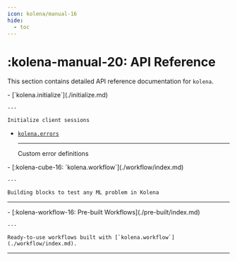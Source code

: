 ```yaml
---
icon: kolena/manual-16
hide:
  - toc
---
```


# :kolena-manual-20: API Reference

This section contains detailed API reference documentation for `kolena`.

<div class="grid cards" markdown>
- [`kolena.initialize`](./initialize.md)

    ---

    Initialize client sessions

- [`kolena.errors`](errors.md)

    ---

    Custom error definitions
</div>

<div class="grid cards" markdown>
- [:kolena-cube-16: `kolena.workflow`](./workflow/index.md)

    ---

    Building blocks to test any ML problem in Kolena
</div>

---

<div class="grid cards" markdown>
- [:kolena-workflow-16: Pre-built Workflows](./pre-built/index.md)

    ---

    Ready-to-use workflows built with [`kolena.workflow`](./workflow/index.md).
</div>

---

